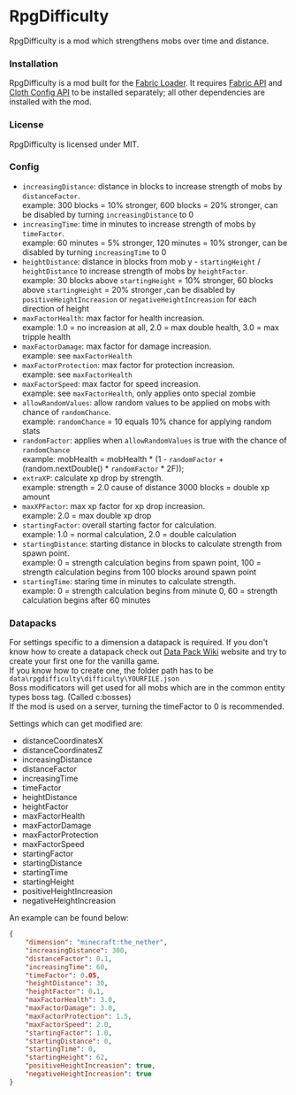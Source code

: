 # RpgDifficulty
RpgDifficulty is a mod which strengthens mobs over time and distance.

### Installation
RpgDifficulty is a mod built for the [Fabric Loader](https://fabricmc.net/). It requires [Fabric API](https://www.curseforge.com/minecraft/mc-mods/fabric-api) and [Cloth Config API](https://www.curseforge.com/minecraft/mc-mods/cloth-config) to be installed separately; all other dependencies are installed with the mod.

### License
RpgDifficulty is licensed under MIT.

### Config
- `increasingDistance`:   distance in blocks to increase strength of mobs by `distanceFactor`. <br>
    example: 300 blocks = 10% stronger, 600 blocks = 20% stronger, can be disabled by turning `increasingDistance` to 0
- `increasingTime`:   time in minutes to increase strength of mobs by `timeFactor`. <br>
    example: 60 minutes = 5% stronger, 120 minutes = 10% stronger, can be disabled by turning `increasingTime` to 0
- `heightDistance`:   distance in blocks from mob y - `startingHeight` / `heightDistance` to increase strength of mobs by `heightFactor`. <br>
    example: 30 blocks above `startingHeight` = 10% stronger, 60 blocks above `startingHeight` = 20% stronger ,can be disabled by `positiveHeightIncreasion` or `negativeHeightIncreasion` for each direction of height
- `maxFactorHealth`:    max factor for health increasion. <br>
    example: 1.0 = no increasion at all, 2.0 = max double health, 3.0 = max tripple health
- `maxFactorDamage`:    max factor for damage increasion. <br>
    example: see `maxFactorHealth`
- `maxFactorProtection`:    max factor for protection increasion. <br>
    example: see `maxFactorHealth`
- `maxFactorSpeed`:    max factor for speed increasion. <br>
    example: see `maxFactorHealth`, only applies onto special zombie
- `allowRandomValues`:  allow random values to be applied on mobs with chance of `randomChance`. <br>
    example: `randomChance` = 10 equals 10% chance for applying random stats
- `randomFactor`:   applies when `allowRandomValues` is true with the chance of `randomChance` <br>
    example:    mobHealth = mobHealth * (1 - `randomFactor` + (random.nextDouble() * `randomFactor` * 2F));
- `extraXP`:    calculate xp drop by strength. <br>
    example:    strength = 2.0 cause of distance 3000 blocks = double xp amount
- `maxXPFactor`:    max xp factor for xp drop increasion. <br>
    example: 2.0 = max double xp drop 
- `startingFactor`: overall starting factor for calculation. <br>
    example: 1.0 = normal calculation, 2.0 = double calculation
- `startingDistance`:   starting distance in blocks to calculate strength from spawn point. <br>
    example: 0 = strength calculation begins from spawn point, 100 = strength calculation begins from 100 blocks around spawn point
- `startingTime`:   staring time in minutes to calculate strength. <br>
    example: 0 = strength calculation begins from minute 0, 60 = strength calculation begins after 60 minutes

### Datapacks

For settings specific to a dimension a datapack is required.
If you don't know how to create a datapack check out [Data Pack Wiki](https://minecraft.fandom.com/wiki/Data_Pack) website and try to create your first one for the vanilla game.\
If you know how to create one, the folder path has to be ```data\rpgdifficulty\difficulty\YOURFILE.json```\
Boss modificators will get used for all mobs which are in the common entity types boss tag. (Called c:bosses)\
If the mod is used on a server, turning the timeFactor to 0 is recommended.

Settings which can get modified are:
- distanceCoordinatesX
- distanceCoordinatesZ
- increasingDistance
- distanceFactor
- increasingTime
- timeFactor
- heightDistance
- heightFactor
- maxFactorHealth
- maxFactorDamage
- maxFactorProtection
- maxFactorSpeed
- startingFactor
- startingDistance
- startingTime
- startingHeight
- positiveHeightIncreasion
- negativeHeightIncreasion

An example can be found below:

```json
{
    "dimension": "minecraft:the_nether",
    "increasingDistance": 300,
    "distanceFactor": 0.1,
    "increasingTime": 60,
    "timeFactor": 0.05,
    "heightDistance": 30,
    "heightFactor": 0.1,
    "maxFactorHealth": 3.0,
    "maxFactorDamage": 3.0,
    "maxFactorProtection": 1.5,
    "maxFactorSpeed": 2.0,
    "startingFactor": 1.0,
    "startingDistance": 0,
    "startingTime": 0,
    "startingHeight": 62,
    "positiveHeightIncreasion": true,
    "negativeHeightIncreasion": true
}
```
